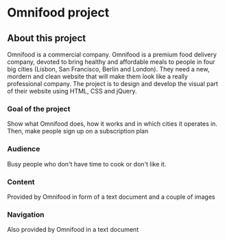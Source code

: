# Omnifood project
## About this project
Omnifood is a commercial company. Omnifood is a premium food delivery company, devoted to bring healthy and affordable meals to people in four big cities (Lisbon, San Francisco, Berlin and London). They need a new, mordern and clean website that will make them look like a really professional company. The project is to design and develop the visual part of their website using HTML, CSS and jQuery.
### Goal of the project
Show what Omnifood does, how it works and in which cities it operates in. Then, make people sign up on a subscription plan
### Audience
Busy people who don't have time to cook or don't like it.
### Content
Provided by Omnifood in form of a text document and a couple of images
### Navigation
Also provided by Omnifood in a text document
